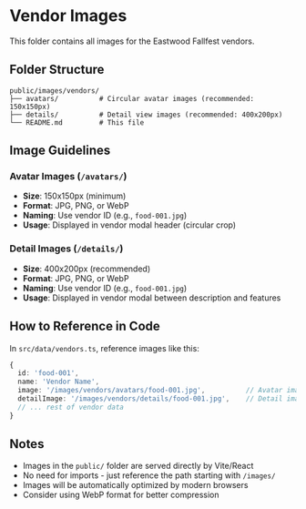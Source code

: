 # Vendor Images

This folder contains all images for the Eastwood Fallfest vendors.

## Folder Structure

```
public/images/vendors/
├── avatars/          # Circular avatar images (recommended: 150x150px)
├── details/          # Detail view images (recommended: 400x200px)
└── README.md         # This file
```

## Image Guidelines

### Avatar Images (`/avatars/`)
- **Size**: 150x150px (minimum)
- **Format**: JPG, PNG, or WebP
- **Naming**: Use vendor ID (e.g., `food-001.jpg`)
- **Usage**: Displayed in vendor modal header (circular crop)

### Detail Images (`/details/`)
- **Size**: 400x200px (recommended)
- **Format**: JPG, PNG, or WebP
- **Naming**: Use vendor ID (e.g., `food-001.jpg`)
- **Usage**: Displayed in vendor modal between description and features

## How to Reference in Code

In `src/data/vendors.ts`, reference images like this:

```typescript
{
  id: 'food-001',
  name: 'Vendor Name',
  image: '/images/vendors/avatars/food-001.jpg',          // Avatar image
  detailImage: '/images/vendors/details/food-001.jpg',    // Detail image
  // ... rest of vendor data
}
```

## Notes

- Images in the `public/` folder are served directly by Vite/React
- No need for imports - just reference the path starting with `/images/`
- Images will be automatically optimized by modern browsers
- Consider using WebP format for better compression